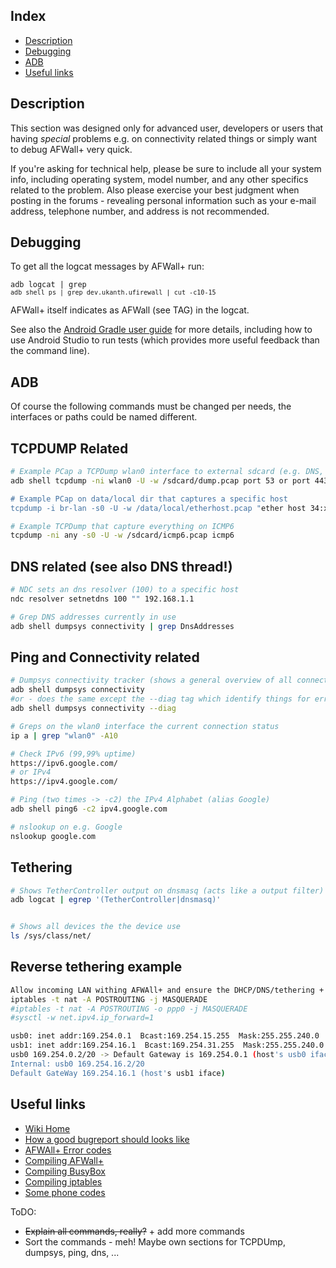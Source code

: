 Index
-----

* [Description](#description)
* [Debugging](#debugging)
* [ADB](#adb)
* [Useful links](#useful-links)

Description
-----------

This section was designed only for advanced user, developers or users that having _special_ problems e.g. on connectivity related things or simply want to debug AFWall+ very quick. 

If you're asking for technical help, please be sure to include all your system info, including operating system, model number, and any other specifics related to the problem. Also please exercise your best judgment when posting in the forums - revealing personal information such as your e-mail address, telephone number, and address is not recommended.

Debugging
---------

To get all the logcat messages by AFWall+ run:

<code>adb logcat | grep `adb shell ps | grep dev.ukanth.ufirewall | cut -c10-15`</code>

AFWall+ itself indicates as AFWall (see TAG) in the logcat.

See also the [Android Gradle user guide](http://tools.android.com/tech-docs/new-build-system/user-guide#TOC-Testing)
for more details, including how to use Android Studio to run tests (which provides more useful feedback than the command line).


ADB
---------

Of course the following commands must be changed per needs, the interfaces or paths could be named different. 

TCPDUMP Related
---------

```bash
# Example PCap a TCPDump wlan0 interface to external sdcard (e.g. DNS, 443 or ICMPv6)
adb shell tcpdump -ni wlan0 -U -w /sdcard/dump.pcap port 53 or port 443 or icmp6"

# Example PCap on data/local dir that captures a specific host
tcpdump -i br-lan -s0 -U -w /data/local/etherhost.pcap "ether host 34:xx:xx:xx:19:cb

# Example TCPDump that capture everything on ICMP6 
tcpdump -ni any -s0 -U -w /sdcard/icmp6.pcap icmp6
```

DNS related (see also DNS thread!)
---------

```bash
# NDC sets an dns resolver (100) to a specific host
ndc resolver setnetdns 100 "" 192.168.1.1

# Grep DNS addresses currently in use
adb shell dumpsys connectivity | grep DnsAddresses
```

Ping and Connectivity related
---------

```bash 
# Dumpsys connectivity tracker (shows a general overview of all connected devices and advanced network output)
adb shell dumpsys connectivity 
#or - does the same except the --diag tag which identify things for error resolving reasons
adb shell dumpsys connectivity --diag

# Greps on the wlan0 interface the current connection status 
ip a | grep "wlan0" -A10

# Check IPv6 (99,99% uptime)
https://ipv6.google.com/
# or IPv4
https://ipv4.google.com/

# Ping (two times -> -c2) the IPv4 Alphabet (alias Google)
adb shell ping6 -c2 ipv4.google.com

# nslookup on e.g. Google
nslookup google.com

```

Tethering
---------

```bash
# Shows TetherController output on dnsmasq (acts like a output filter)
adb logcat | egrep '(TetherController|dnsmasq)'


# Shows all devices the the device use
ls /sys/class/net/
```

Reverse tethering example
---------

```bash
Allow incoming LAN withing AFWAll+ and ensure the DHCP/DNS/tethering + root is checked
iptables -t nat -A POSTROUTING -j MASQUERADE
#iptables -t nat -A POSTROUTING -o ppp0 -j MASQUERADE
#sysctl -w net.ipv4.ip_forward=1

usb0: inet addr:169.254.0.1  Bcast:169.254.15.255  Mask:255.255.240.0
usb1: inet addr:169.254.16.1  Bcast:169.254.31.255  Mask:255.255.240.0
usb0 169.254.0.2/20 -> Default Gateway is 169.254.0.1 (host's usb0 iface)
Internal: usb0 169.254.16.2/20
Default GateWay 169.254.16.1 (host's usb1 iface)
```

Useful links
---------

* [Wiki Home](https://github.com/ukanth/afwall/wiki)
* [How a good bugreport should looks like](https://github.com/ukanth/afwall/wiki/HOWTO-Report-Bug)
* [AFWAll+ Error codes](https://github.com/ukanth/afwall/wiki/Error-codes)
* [Compiling AFWall+](https://github.com/ukanth/afwall/wiki/HOWTO-Compile-AFWall)
* [Compiling BusyBox](https://github.com/ukanth/afwall/wiki/HOWTO-Compiling-busybox)
* [Compiling iptables](https://github.com/ukanth/afwall/wiki/HOWTO-Compiling-iptables-*under-construction!*)
* [Some phone codes](https://github.com/ukanth/afwall/wiki/Phone-codes-secrets)



ToDO: 
* <s>Explain all commands, really?</s> + add more commands 
* Sort the commands - meh! Maybe own sections for TCPDUmp, dumpsys, ping, dns, ...